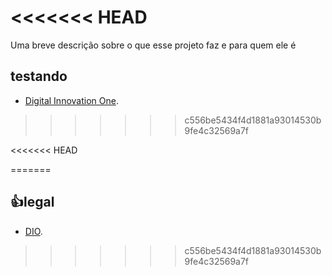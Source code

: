 

<<<<<<< HEAD
=======
Uma breve descrição sobre o que esse projeto faz e para quem ele é
## testando
- [Digital Innovation One](https://www.dio.me).
>>>>>>> c556be5434f4d1881a93014530b9fe4c32569a7f



<<<<<<< HEAD

=======
## 👍legal
- [DIO]().
>>>>>>> c556be5434f4d1881a93014530b9fe4c32569a7f